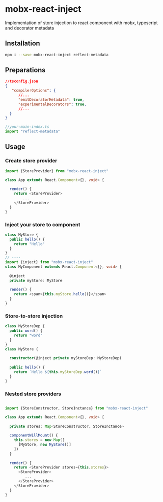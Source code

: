 # mobx-react-inject
Implementation of store injection to react component with mobx, typescript and decorator metadata

## Installation
```bash
npm i --save mobx-react-inject reflect-metadata 
```

## Preparations
```json
//tsconfig.json
{
   "compilerOptions": {
      //...
      "emitDecoratorMetadata": true,
      "experimentalDecorators": true,
      //...
  }
}
```
```ts
//your-main-index.ts
import "reflect-metadata"
```
## Usage
### Create store provider
```ts
import {StoreProvider} from "mobx-react-inject"

class App extends React.Component<{}, void> {
  
  render() {
    return <StoreProvider>
        ...
    </StoreProvider>
  }
}
```
### Inject your store to component
```ts
class MyStore {
  public hello() {
    return "Hello"
  }
}
// ----
import {inject} from "mobx-react-inject"
class MyComponent extends React.Component<{}, void> {
  
  @inject
  private myStore: MyStore
  
  render() {
    return <span>{this.myStore.hello()}</span>
  }
}
```
### Store-to-store injection
```ts
class MyStoreDep {
  public word() {
    return "word"
  }  
}
class MyStore {
  
  constructor(@inject private myStoreDep: MyStoreDep)
  
  public hello() {
    return `Hello ${this.myStoreDep.word()}` 
  }
}
```
### Nested store providers
```ts

import {StoreConstructor, StoreInctance} from "mobx-react-inject"

class App extends React.Component<{}, void> {
  
  private stores: Map<StoreConstructor, StoreInctance>
  
  componentWillMount() {
    this.stores = new Map([
      [MyStore, new MyStore()]
    ])
  }
  
  render() {
    return <StoreProvider stores={this.stores}>
      <StoreProvider>
         ...
      </StoreProvider>
    </StoreProvider>
  }
}
```
